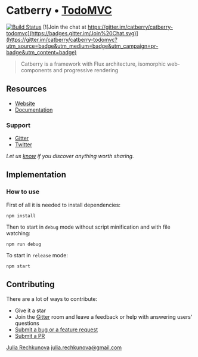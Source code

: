 # Catberry • [TodoMVC](http://todomvc.com)

[![Build Status](https://travis-ci.org/catberry/catberry-todomvc.svg?branch=master)](https://travis-ci.org/catberry/catberry-todomvc)
[![Join the chat at https://gitter.im/catberry/catberry-todomvc](https://badges.gitter.im/Join%20Chat.svg)](https://gitter.im/catberry/catberry-todomvc?utm_source=badge&utm_medium=badge&utm_campaign=pr-badge&utm_content=badge)

> Catberry is a framework with Flux architecture, isomorphic web-components and progressive rendering

## Resources

- [Website](https://github.com/catberry/catberry)
- [Documentation](https://github.com/catberry/catberry/blob/master/docs/index.md)

### Support

- [Gitter](https://gitter.im/catberry/main)
- [Twitter](https://twitter.com/catberryjs)

*Let us [know](https://github.com/catberry/catberry/issues) if you discover anything worth sharing.*

## Implementation

### How to use

First of all it is needed to install dependencies:

```
npm install
```

Then to start in `debug` mode without script minification and with file watching:

```
npm run debug
```

To start in `release` mode:

```
npm start
```

## Contributing

There are a lot of ways to contribute:

* Give it a star
* Join the [Gitter](https://gitter.im/catberry/main) room and leave a feedback or help with answering users' questions
* [Submit a bug or a feature request](https://github.com/catberry/catberry-todomvc/issues)
* [Submit a PR](https://github.com/catberry/catberry-todomvc/blob/develop/CONTRIBUTING.md)

[Julia Rechkunova](https://twitter.com/jughosta) <julia.rechkunova@gmail.com>
